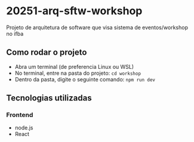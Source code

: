 # 20251-arq-sftw-workshop
Projeto de arquitetura de software que visa sistema de eventos/workshop no ifba

## Como rodar o projeto
- Abra um terminal (de preferencia Linux ou WSL)
- No terminal, entre na pasta do projeto: ```cd workshop```
- Dentro da pasta, digite o seguinte comando: ```npm run dev```

## Tecnologias utilizadas

### Frontend

* node.js
* React